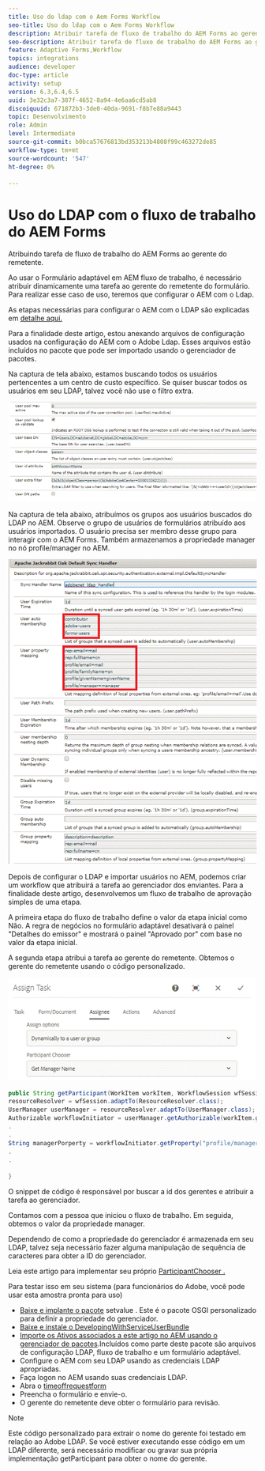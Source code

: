 ```yaml
---
title: Uso do ldap com o Aem Forms Workflow
seo-title: Uso do ldap com o Aem Forms Workflow
description: Atribuir tarefa de fluxo de trabalho do AEM Forms ao gerente do remetente
seo-description: Atribuir tarefa de fluxo de trabalho do AEM Forms ao gerente do remetente
feature: Adaptive Forms,Workflow
topics: integrations
audience: developer
doc-type: article
activity: setup
version: 6.3,6.4,6.5
uuid: 3e32c3a7-387f-4652-8a94-4e6aa6cd5ab8
discoiquuid: 671872b3-3de0-40da-9691-f8b7e88a9443
topic: Desenvolvimento
role: Admin
level: Intermediate
source-git-commit: b0bca57676813bd353213b4808f99c463272de85
workflow-type: tm+mt
source-wordcount: '547'
ht-degree: 0%

---
```



# Uso do LDAP com o fluxo de trabalho do AEM Forms

Atribuindo tarefa de fluxo de trabalho do AEM Forms ao gerente do remetente.

Ao usar o Formulário adaptável em AEM fluxo de trabalho, é necessário atribuir dinamicamente uma tarefa ao gerente do remetente do formulário. Para realizar esse caso de uso, teremos que configurar o AEM com o Ldap.

As etapas necessárias para configurar o AEM com o LDAP são explicadas em [detalhe aqui.](https://helpx.adobe.com/experience-manager/6-5/sites/administering/using/ldap-config.html)

Para a finalidade deste artigo, estou anexando arquivos de configuração usados na configuração do AEM com o Adobe Ldap. Esses arquivos estão incluídos no pacote que pode ser importado usando o gerenciador de pacotes.

Na captura de tela abaixo, estamos buscando todos os usuários pertencentes a um centro de custo específico. Se quiser buscar todos os usuários em seu LDAP, talvez você não use o filtro extra.

![Configuração LDAP](assets/costcenterldap.gif)

Na captura de tela abaixo, atribuímos os grupos aos usuários buscados do LDAP no AEM. Observe o grupo de usuários de formulários atribuído aos usuários importados. O usuário precisa ser membro desse grupo para interagir com o AEM Forms. Também armazenamos a propriedade manager no nó profile/manager no AEM.

![Sincronizador](assets/synchandler.gif)

Depois de configurar o LDAP e importar usuários no AEM, podemos criar um workflow que atribuirá a tarefa ao gerenciador dos enviantes. Para a finalidade deste artigo, desenvolvemos um fluxo de trabalho de aprovação simples de uma etapa.

A primeira etapa do fluxo de trabalho define o valor da etapa inicial como Não. A regra de negócios no formulário adaptável desativará o painel &quot;Detalhes do emissor&quot; e mostrará o painel &quot;Aprovado por&quot; com base no valor da etapa inicial.

A segunda etapa atribui a tarefa ao gerente do remetente. Obtemos o gerente do remetente usando o código personalizado.

![Atribuir tarefa](assets/assigntask.gif)

```java
public String getParticipant(WorkItem workItem, WorkflowSession wfSession, MetaDataMap arg2) throws WorkflowException{
resourceResolver = wfSession.adaptTo(ResourceResolver.class);
UserManager userManager = resourceResolver.adaptTo(UserManager.class);
Authorizable workflowInitiator = userManager.getAuthorizable(workItem.getWorkflow().getInitiator());
.
.
String managerPorperty = workflowInitiator.getProperty("profile/manager")[0].getString();
.
.

}
```

O snippet de código é responsável por buscar a id dos gerentes e atribuir a tarefa ao gerenciador.

Contamos com a pessoa que iniciou o fluxo de trabalho. Em seguida, obtemos o valor da propriedade manager.

Dependendo de como a propriedade do gerenciador é armazenada em seu LDAP, talvez seja necessário fazer alguma manipulação de sequência de caracteres para obter a ID do gerenciador.

Leia este artigo para implementar seu próprio [ ParticipantChooser .](https://helpx.adobe.com/experience-manager/using/dynamic-steps.html)

Para testar isso em seu sistema (para funcionários do Adobe, você pode usar esta amostra pronta para uso)

* [Baixe e implante o pacote](/help/forms/assets/common-osgi-bundles/SetValueApp.core-1.0-SNAPSHOT.jar) setvalue . Este é o pacote OSGI personalizado para definir a propriedade do gerenciador.
* [Baixe e instale o DevelopingWithServiceUserBundle](/help/forms/assets/common-osgi-bundles/DevelopingWithServiceUser.jar)
* [Importe os Ativos associados a este artigo no AEM usando o gerenciador de pacotes](assets/aem-forms-ldap.zip).Incluídos como parte deste pacote são arquivos de configuração LDAP, fluxo de trabalho e um formulário adaptável.
* Configure o AEM com seu LDAP usando as credenciais LDAP apropriadas.
* Faça logon no AEM usando suas credenciais LDAP.
* Abra o [timeoffrequestform](http://localhost:4502/content/dam/formsanddocuments/helpx/timeoffrequestform/jcr:content?wcmmode=disabled)
* Preencha o formulário e envie-o.
* O gerente do remetente deve obter o formulário para revisão.

>[!NOTE]
>
>Este código personalizado para extrair o nome do gerente foi testado em relação ao Adobe LDAP. Se você estiver executando esse código em um LDAP diferente, será necessário modificar ou gravar sua própria implementação getParticipant para obter o nome do gerente.
